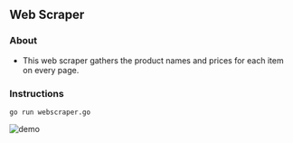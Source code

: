 ## Web Scraper

### About

- This web scraper gathers the product names and prices for each item on every page. 

### Instructions

`go run webscraper.go` 

![demo](webscraper.gif)